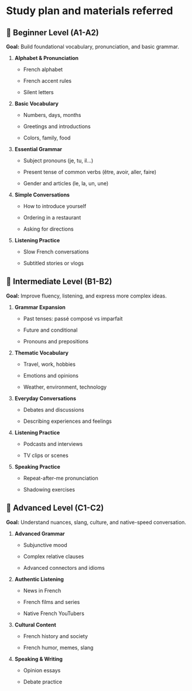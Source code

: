 









# Study plan and materials referred 

## 🎯 **Beginner Level (A1-A2)**

**Goal:** Build foundational vocabulary, pronunciation, and basic grammar.

1. **Alphabet & Pronunciation**
    
    - French alphabet
        
    - French accent rules
        
    - Silent letters
        
2. **Basic Vocabulary**
    
    - Numbers, days, months
        
    - Greetings and introductions
        
    - Colors, family, food
        
3. **Essential Grammar**
    
    - Subject pronouns (je, tu, il…)
        
    - Present tense of common verbs (être, avoir, aller, faire)
        
    - Gender and articles (le, la, un, une)
        
4. **Simple Conversations**
    
    - How to introduce yourself
        
    - Ordering in a restaurant
        
    - Asking for directions
        
5. **Listening Practice**
    
    - Slow French conversations
        
    - Subtitled stories or vlogs

## 🚀 **Intermediate Level (B1-B2)**

**Goal:** Improve fluency, listening, and express more complex ideas.

1. **Grammar Expansion**
    
    - Past tenses: passé composé vs imparfait
        
    - Future and conditional
        
    - Pronouns and prepositions
        
2. **Thematic Vocabulary**
    
    - Travel, work, hobbies
        
    - Emotions and opinions
        
    - Weather, environment, technology
        
3. **Everyday Conversations**
    
    - Debates and discussions
        
    - Describing experiences and feelings
        
4. **Listening Practice**
    
    - Podcasts and interviews
        
    - TV clips or scenes
        
5. **Speaking Practice**
    
    - Repeat-after-me pronunciation
        
    - Shadowing exercises

## 🧠 **Advanced Level (C1-C2)**

**Goal:** Understand nuances, slang, culture, and native-speed conversation.

1. **Advanced Grammar**
    
    - Subjunctive mood
        
    - Complex relative clauses
        
    - Advanced connectors and idioms
        
2. **Authentic Listening**
    
    - News in French
        
    - French films and series
        
    - Native French YouTubers
        
3. **Cultural Content**
    
    - French history and society
        
    - French humor, memes, slang
        
4. **Speaking & Writing**
    
    - Opinion essays
        
    - Debate practice